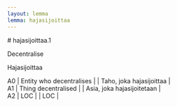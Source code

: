 ```yaml
---
layout: lemma
lemma: hajasijoittaa
---
```


<div class="sense">
# <span class="sensename">hajasijoittaa.1</span>

<span class="description">Decentralise</span>

<span class="description">Hajasijoittaa</span>

A0 | Entity who decentralises |   | Taho, joka hajasijoittaa |  
A1 | Thing decentralised |   | Asia, joka hajasijoitetaan |  
A2 | LOC |   | LOC |  

</div>

